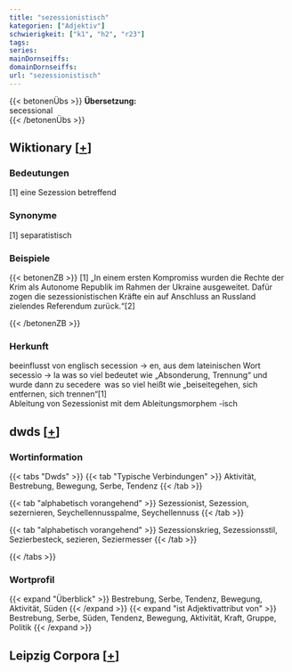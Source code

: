```yaml
---
title: "sezessionistisch"
kategorien: ["Adjektiv"]
schwierigkeit: ["k1", "h2", "r23"]
tags:
series:
mainDornseiffs:
domainDornseiffs:
url: "sezessionistisch"
---
```


{{< betonenÜbs >}}
**Übersetzung:**  
secessional  
{{< /betonenÜbs >}}

## Wiktionary [[+](https://de.wiktionary.org/wiki/sezessionistisch)]

### Bedeutungen
[1] eine Sezession betreffend  

### Synonyme
[1] separatistisch  

### Beispiele
{{< betonenZB >}}
[1] „In einem ersten Kompromiss wurden die Rechte der Krim als Autonome Republik im Rahmen der Ukraine ausgeweitet. Dafür zogen die sezessionistischen Kräfte ein auf Anschluss an Russland zielendes Referendum zurück.“[2]  

{{< /betonenZB >}}
### Herkunft
beeinflusst von englisch secession → en, aus dem lateinischen Wort secessio → la was so viel bedeutet wie „Absonderung, Trennung“ und wurde dann zu secedere was so viel heißt wie „beiseitegehen, sich entfernen, sich trennen“[1]  
Ableitung von Sezessionist mit dem Ableitungsmorphem -isch  



## dwds [[+](https://www.dwds.de/wb/sezessionistisch)]

### Wortinformation
{{< tabs "Dwds" >}}
{{< tab "Typische Verbindungen" >}}
Aktivität, Bestrebung, Bewegung, Serbe, Tendenz
{{< /tab >}}

{{< tab "alphabetisch vorangehend" >}}
Sezessionist, Sezession, sezernieren, Seychellennusspalme, Seychellennuss
{{< /tab >}}

{{< tab "alphabetisch vorangehend" >}}
Sezessionskrieg, Sezessionsstil, Sezierbesteck, sezieren, Seziermesser
{{< /tab >}}

{{< /tabs >}}

### Wortprofil
{{< expand "Überblick" >}} Bestrebung, Serbe, Tendenz, Bewegung, Aktivität, Süden {{< /expand >}}
{{< expand "ist Adjektivattribut von" >}} Bestrebung, Serbe, Süden, Tendenz, Bewegung, Aktivität, Kraft, Gruppe, Politik {{< /expand >}}

## Leipzig Corpora [[+](https://corpora.uni-leipzig.de/en/res?word=sezessionistisch&corpusId=deu_newscrawl-public_2018)]

